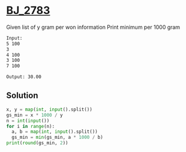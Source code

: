 # [BJ_2783](https://acmicpc.net/problem/2783)

Given list of y gram per won information
Print minimum per 1000 gram

```txt
Input:
5 100
3
4 100
3 100
7 100

Output: 30.00
```

## Solution

```py
x, y = map(int, input().split())
gs_min = x * 1000 / y
n = int(input())
for i in range(n):
  a, b = map(int, input().split())
  gs_min = min(gs_min, a * 1000 / b)
print(round(gs_min, 2))
```
